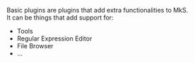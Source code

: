 Basic plugins are plugins that add extra functionalities to MkS.<br />
It can be things that add support for:

  * Tools
  * Regular Expression Editor
  * File Browser
  * ...